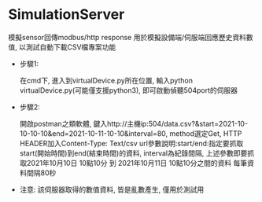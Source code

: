 # SimulationServer
模擬sensor回傳modbus/http response
用於模擬設備端/伺服端回應歷史資料數值, 以測試自動下載CSV檔專案功能
- 步驟1: 
  <p>在cmd下, 進入到virtualDevice.py所在位置, 輸入python virtualDevice.py(可能僅支援python3), 即可啟動偵聽504port的伺服器</p>
  
- 步驟2:
  <p>開啟postman之類軟體, 鍵入http://主機ip:504/data.csv?&start=2021-10-10-10-10&end=2021-10-11-10-10&interval=80, method選定Get, HTTP HEADER加入Content-Type: Text/csv 
  url參數說明:start/end:指定要抓取start(開始時間)到end(結束時間)的資料, interval為紀錄間隔, 上述參數即要抓取2021年10月10日 10點10分 到 2021年10月11日 10點10分之間的資料
  每筆資料間隔80秒</p>
  
- 注意: 該伺服器取得的數值資料, 皆是亂數產生, 僅用於測試用
